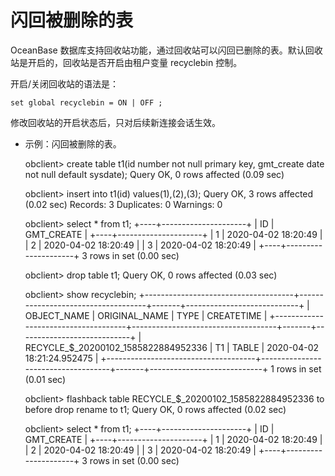 闪回被删除的表 
============================



OceanBase 数据库支持回收站功能，通过回收站可以闪回已删除的表。默认回收站是开启的，回收站是否开启由租户变量 recyclebin 控制。

开启/关闭回收站的语法是：

    set global recyclebin = ON | OFF ;



修改回收站的开启状态后，只对后续新连接会话生效。

* 示例：闪回被删除的表。

  




    obclient> create table t1(id number not null primary key, gmt_create date not null default sysdate);
    Query OK, 0 rows affected (0.09 sec)
    
    obclient> insert into t1(id) values(1),(2),(3);
    Query OK, 3 rows affected (0.02 sec)
    Records: 3  Duplicates: 0  Warnings: 0
    
    obclient> select * from t1;
    +----+---------------------+
    | ID | GMT_CREATE          |
    +----+---------------------+
    |  1 | 2020-04-02 18:20:49 |
    |  2 | 2020-04-02 18:20:49 |
    |  3 | 2020-04-02 18:20:49 |
    +----+---------------------+
    3 rows in set (0.00 sec)
    
    obclient> drop table t1;
    Query OK, 0 rows affected (0.03 sec)
    
    obclient> show recyclebin;
    +-------------------------------------+------------------------------------+-------+----------------------------+
    | OBJECT_NAME                         | ORIGINAL_NAME                      | TYPE  | CREATETIME                 |
    +-------------------------------------+------------------------------------+-------+----------------------------+
    | RECYCLE_$_20200102_1585822884952336 | T1                                 | TABLE | 2020-04-02 18:21:24.952475 |
    +-------------------------------------+------------------------------------+-------+----------------------------+
    1 rows in set (0.01 sec)
    
    obclient> flashback table RECYCLE_$_20200102_1585822884952336 to before drop rename to t1;
    Query OK, 0 rows affected (0.02 sec)
    
    obclient> select * from t1;
    +----+---------------------+
    | ID | GMT_CREATE          |
    +----+---------------------+
    |  1 | 2020-04-02 18:20:49 |
    |  2 | 2020-04-02 18:20:49 |
    |  3 | 2020-04-02 18:20:49 |
    +----+---------------------+
    3 rows in set (0.00 sec)


